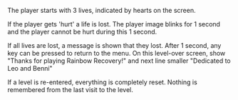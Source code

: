 
The player starts with 3 lives, indicated by hearts on the screen.

If the player gets 'hurt' a life is lost. The player image blinks for 1 second and the player cannot be hurt during this 1 second.

If all lives are lost, a message is shown that they lost. After 1 second, any key can be pressed to return to the menu.
On this level-over screen, show "Thanks for playing Rainbow Recovery!" and next line smaller "Dedicated to Leo and Benni"

If a level is re-entered, everything is completely reset. Nothing is remembered from the last visit to the level.
